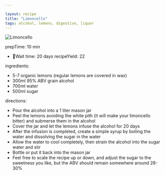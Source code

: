 ```yaml
---

layout: recipe
title: "Limoncello"
tags: alcohol, lemons, digestivo, liquor
---
```


![Limoncello](/recipes/pix/limoncello.webp)

prepTime: 10 min
- 🍳Wait time: 20 days
recipeYield: 22

ingredients:
- 5-7 organic lemons (regular lemons are covered in wax)
- 300ml 95% ABV grain alcohol
- 700ml water
- 500ml sugar

directions:
- Pour the alcohol into a 1 liter mason jar
- Peel the lemons avoiding the white pith (it will make your limoncello bitter) and submerse them in the alcohol
- Cover the jar and let the lemons infuse the alcohol for 20 days
- After the infusion is completed, create a simple syrup by boiling the water and dissolving the sugar in the water
- Allow the water to cool completely, then strain the alcohol into the sugar water and stir
- Bottle or put it back into the mason jar
- Feel free to scale the recipe up or down, and adjust the sugar to the sweetness you like, but the ABV should remain somewhere around 28-30%
